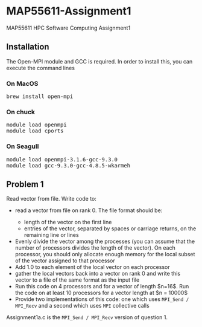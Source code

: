 # MAP55611-Assignment1
MAP55611 HPC Software Computing Assignment1

## Installation
The Open-MPI module and GCC is required.
In order to install this, you can execute the command lines 
### On MacOS
<pre>
brew install open-mpi
</pre>
### On chuck
<pre>
module load openmpi
module load cports
</pre>

### On Seagull
<pre>
module load openmpi-3.1.6-gcc-9.3.0 
module load gcc-9.3.0-gcc-4.8.5-wkarmeh
</pre>

## Problem 1
Read vector from file. Write code to:
<ul>
    <li>read a vector from file on rank 0. The file format should be:</li>
    <ul>
        <li>length of the vector on the first line</li>
        <li>entries of the vector, separated by spaces or carriage returns, on the remaining line or lines</li>
    </ul>
    <li>Evenly divide the vector among the processes (you can assume that the number of processors divides the length of the vector). On each processor, you should only allocate enough memory for the local subset of the vector assigned to that processor</li>
    <li>Add 1.0 to each element of the local vector on each processor</li>
    <li>gather the local vectors back into a vector on rank 0 and write this vector to a file of the same format as the input file</li>
    <li>Run this code on 4 processors and for a vector of length $n=16$. Run the code on at least 10 processors for a vector length at $n = 10000$</li>
    <li>Provide two implementations of this code: one which uses <code>MPI_Send / MPI_Recv</code> and a second which uses <code>MPI</code> collective calls</li>
</ul>
Assignment1a.c is the <code>MPI_Send / MPI_Recv</code> version of question 1.
